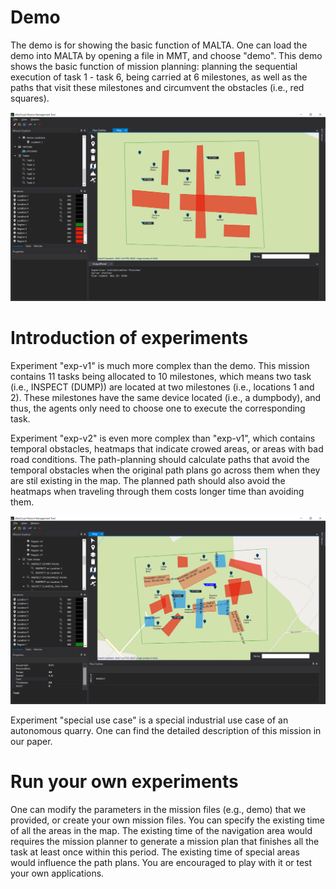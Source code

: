 # Demo

The demo is for showing the basic function of MALTA. One can load the demo into MALTA by opening a file in MMT, and choose "demo". This demo shows the basic function of mission planning: planning the sequential execution of task 1 - task 6, being carried at 6 milestones, as well as the paths that visit these milestones and circumvent the obstacles (i.e., red squares).

![Image](../res/exp_demo.png "Demo of planning a sequence of tasks.")

# Introduction of experiments

Experiment "exp-v1" is much more complex than the demo. This mission contains 11 tasks being allocated to 10 milestones, which means two task (i.e., INSPECT (DUMP)) are located at two milestones (i.e., locations 1 and 2). These milestones have the same device located (i.e., a dumpbody), and thus, the agents only need to choose one to execute the corresponding task. 

Experiment "exp-v2" is even more complex than "exp-v1", which contains temporal obstacles, heatmaps that indicate crowed areas, or areas with bad road conditions. The path-planning should calculate paths that avoid the temporal obstacles when the original path plans go across them when they are stil existing in the map. The planned path should also avoid the heatmaps when traveling through them costs longer time than avoiding them.

![Image](../res/exp_v2.png "Demo of experiment v2.")

Experiment "special use case" is a special industrial use case of an autonomous quarry. One can find the detailed description of this mission in our paper.

# Run your own experiments

One can modify the parameters in the mission files (e.g., demo) that we provided, or create your own mission files. You can specify the existing time of all the areas in the map. The existing time of the navigation area would requires the mission planner to generate a mission plan that finishes all the task at least once within this period. The existing time of special areas would influence the path plans. You are encouraged to play with it or test your own applications.
